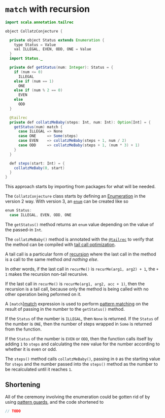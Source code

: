 # `match` with recursion

```java
import scala.annotation.tailrec

object CollatzConjecture {

  private object Status extends Enumeration {
    type Status = Value
    val ILLEGAL, EVEN, ODD, ONE = Value
  }
  import Status._

  private def getStatus(num: Integer): Status = {
    if (num <= 0)
      ILLEGAL
    else if (num == 1)
      ONE
    else if (num % 2 == 0)
      EVEN
    else
      ODD
  }

  @tailrec
  private def collatzMeBaby(steps: Int, num: Int): Option[Int] = {
    getStatus(num) match {
      case ILLEGAL => None
      case ONE     => Some(steps)
      case EVEN    => collatzMeBaby(steps + 1, num / 2)
      case ODD     => collatzMeBaby(steps + 1, (num * 3) + 1)
    }
  }

  def steps(start: Int) = {
    collatzMeBaby(0, start)
  }
}
```

This approach starts by importing from packages for what will be needed.

The `CollatzConjecture` class starts by defining an [Enumeration][enum-v2] in the version 2 way.
With version 3, an [`enum`](https://docs.scala-lang.org/scala3/reference/enums/enums.html) can be created like so

```scala
enum Status:
  case ILLEGAL, EVEN, ODD, ONE
```

The `getStatus()` method returns an `enum` value depending on the value of the passed-in `Int`.

The `collatzMeBaby()` method is annotated with the [`@tailrec`][tailrec-annotation] to verify that the method can be compiled
with [tail call optimization][tail-opt].

A tail call is a particular form of [recursion][recursion] where the last call in the method is a call to the same method _and nothing else_.

In other words, if the last call in `recurMe()` is `recurMe(arg1, arg2) + 1`, the `+ 1` makes the recursion non-tail recursive.

If the last call in `recurMe()` is `recurMe(arg1, arg2, acc + 1)`, then the recursion is a tail call, because only the method is being called
with no other operation being peformed on it.

A `[match`][match] expression is used to perform [pattern matching][pattern-matching] on the result of passing in the number to
the `getStatus()` method.

If the `Status` of the number is `ILLEGAL`, then `None` is returned.
If the `Status` of the number is `ONE`, then the number of steps wrapped in `Some` is returned from the function.

If the `Status` of the number is `EVEN` or `ODD`, then the function calls itself by adding `1` to `steps` and calculating
the new value for the number according to whether it is even or odd.

The `steps()` method calls `collatzMeBaby()`, passing in `0` as the starting value for `steps` and the number passed into the `steps()`
method as the number to be recalculated until it reaches `1`.

## Shortening

All of the ceremony involving the enumeration could be gotten rid of by using [pattern guards][pattern-guard], and the code shortened to


```scala
// TODO
```

[enum-v2]: https://www.scala-lang.org/api/2.13.x/scala/Enumeration.html
[enum-v3]: https://docs.scala-lang.org/scala3/reference/enums/enums.html
[option]: https://www.baeldung.com/scala/option-type
[match]: https://docs.scala-lang.org/tour/pattern-matching.html
[recursion]: https://www.geeksforgeeks.org/recursion-in-scala/
[tailrec-annotation]: https://www.scala-lang.org/api/2.12.1/scala/annotation/tailrec.html
[tail-opt]: https://www.baeldung.com/scala/tail-recursion
[pattern-matching]: https://docs.scala-lang.org/tour/pattern-matching.html
[pattern-guard]: https://alvinalexander.com/scala/how-to-use-if-then-expressions-guards-in-case-statements-scala/
[ternary]: https://alvinalexander.com/scala/scala-ternary-operator-syntax/
